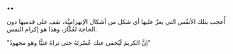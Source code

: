 ••

أُعجب بتلك الأنفُس التي يعزّ عليها أي شكل من أشكال الإنهزاميَّة، تقف على قدميها دون الحاجة لعُكَّاز، وهذا هو إكرام النفس.
 
"إنَّ الكريمَ لَيُخفي عنك عُسْرتَهُ
  حتى تراهُ غنيًّا وهو مجهودُ"